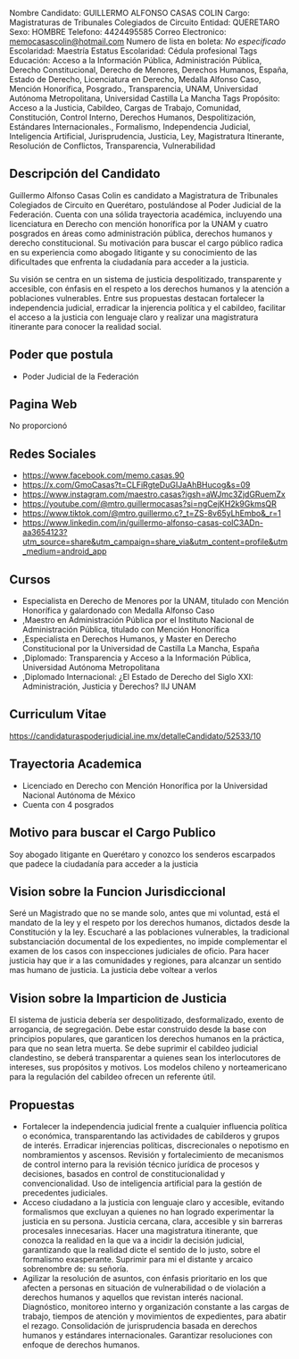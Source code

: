 Nombre Candidato: GUILLERMO ALFONSO CASAS COLIN
Cargo: Magistraturas de Tribunales Colegiados de Circuito
Entidad: QUERETARO
Sexo: HOMBRE
Telefono: 4424495585
Correo Electronico: memocasascolin@hotmail.com
Numero de lista en boleta: *No especificado*
Escolaridad: Maestría
Estatus Escolaridad: Cédula profesional
Tags Educación: Acceso a la Información Pública, Administración Pública, Derecho Constitucional, Derecho de Menores, Derechos Humanos, España, Estado de Derecho, Licenciatura en Derecho, Medalla Alfonso Caso, Mención Honorífica, Posgrado., Transparencia, UNAM, Universidad Autónoma Metropolitana, Universidad Castilla La Mancha
Tags Propósito: Acceso a la Justicia, Cabildeo, Cargas de Trabajo, Comunidad, Constitución, Control Interno, Derechos Humanos, Despolitización, Estándares Internacionales., Formalismo, Independencia Judicial, Inteligencia Artificial, Jurisprudencia, Justicia, Ley, Magistratura Itinerante, Resolución de Conflictos, Transparencia, Vulnerabilidad


## Descripción del Candidato 

Guillermo Alfonso Casas Colin es candidato a Magistratura de Tribunales Colegiados de Circuito en Querétaro, postulándose al Poder Judicial de la Federación. Cuenta con una sólida trayectoria académica, incluyendo una licenciatura en Derecho con mención honorífica por la UNAM y cuatro posgrados en áreas como administración pública, derechos humanos y derecho constitucional. Su motivación para buscar el cargo público radica en su experiencia como abogado litigante y su conocimiento de las dificultades que enfrenta la ciudadanía para acceder a la justicia.

Su visión se centra en un sistema de justicia despolitizado, transparente y accesible, con énfasis en el respeto a los derechos humanos y la atención a poblaciones vulnerables. Entre sus propuestas destacan fortalecer la independencia judicial, erradicar la injerencia política y el cabildeo, facilitar el acceso a la justicia con lenguaje claro y realizar una magistratura itinerante para conocer la realidad social.


## Poder que postula

- Poder Judicial de la Federación


## Pagina Web

No proporcionó


## Redes Sociales

- https://www.facebook.com/memo.casas.90
- https://x.com/GmoCasas?t=CLFiRgteDuGIJaAhBHucog&s=09
- https://www.instagram.com/maestro.casas?igsh=aWJmc3ZjdGRuemZx
- https://youtube.com/@mtro.guillermocasas?si=ngCejKH2k9GkmsQR
- https://www.tiktok.com/@mtro.guillermo.c?_t=ZS-8v65yLhEmbo&_r=1
- https://www.linkedin.com/in/guillermo-alfonso-casas-colC3ADn-aa3654123?utm_source=share&utm_campaign=share_via&utm_content=profile&utm_medium=android_app


## Cursos

- Especialista en Derecho de Menores por la UNAM, titulado con Mención Honorífica y galardonado con Medalla Alfonso Caso
- ,Maestro en Administración Pública por el Instituto Nacional de Administración Pública, titulado con Mención Honorífica
- ,Especialista en Derechos Humanos, y Master en Derecho Constitucional por la Universidad de Castilla La Mancha, España
- ,Diplomado: Transparencia y Acceso a la Información Pública, Universidad Autónoma Metropolitana
- ,Diplomado Internacional: ¿El Estado de Derecho del Siglo XXI: Administración, Justicia y Derechos? IIJ UNAM


## Curriculum Vitae

https://candidaturaspoderjudicial.ine.mx/detalleCandidato/52533/10


## Trayectoria Academica

- Licenciado en Derecho con Mención Honorífica por la Universidad Nacional Autónoma de México
- Cuenta con 4 posgrados


## Motivo para buscar el Cargo Publico

Soy abogado litigante en Querétaro y conozco los senderos escarpados que padece la ciudadanía para acceder a la justicia


## Vision sobre la Funcion Jurisdiccional

Seré un Magistrado que no se mande solo, antes que mi voluntad, está el mandato de la ley y el respeto por los derechos humanos, dictados desde la Constitución y la ley. Escucharé a las poblaciones vulnerables, la tradicional substanciación documental de los expedientes, no impide complementar el examen de los casos con inspecciones judiciales de oficio. Para hacer justicia hay que ir a las comunidades y regiones, para alcanzar un sentido mas humano de justicia. La justicia debe voltear a verlos


## Vision sobre la Imparticion de Justicia

El sistema de justicia debería ser despolitizado, desformalizado, exento de arrogancia, de segregación. Debe estar construido desde la base con principios populares, que garanticen los derechos humanos en la práctica, para que no sean letra muerta. Se debe suprimir el cabildeo judicial clandestino, se deberá transparentar a quienes sean los interlocutores de intereses, sus propósitos y motivos. Los modelos chileno y norteamericano para la regulación del cabildeo ofrecen un referente útil.


## Propuestas

- Fortalecer la independencia judicial frente a cualquier influencia política o económica, transparentando las actividades de cabilderos y grupos de interés. Erradicar injerencias políticas, discrecionales o nepotismo en nombramientos y ascensos. Revisión y fortalecimiento de mecanismos de control interno para la revisión técnico jurídica de procesos y decisiones, basados en control de constitucionalidad y convencionalidad. Uso de inteligencia artificial para la gestión de precedentes judiciales.
- Acceso ciudadano a la justicia con lenguaje claro y accesible, evitando formalismos que excluyan a quienes no han logrado experimentar la justicia en su persona. Justicia cercana, clara, accesible y sin barreras procesales innecesarias. Hacer una magistratura itinerante, que conozca la realidad en la que va a incidir la decisión judicial, garantizando que la realidad dicte el sentido de lo justo, sobre el formalismo exasperante. Suprimir para mi el distante y arcaico sobrenombre de: su señoría.
- Agilizar la resolución de asuntos, con énfasis prioritario en los que afecten a personas en situación de vulnerabilidad o de violación a derechos humanos y aquellos que revistan interés nacional. Diagnóstico, monitoreo interno y organización constante a las cargas de trabajo, tiempos de atención y movimientos de expedientes, para abatir el rezago. Consolidación de jurisprudencia basada en derechos humanos y estándares internacionales. Garantizar resoluciones con enfoque de derechos humanos.

